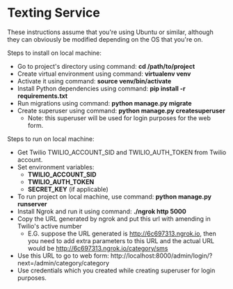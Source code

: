 # Texting Service

These instructions assume that you're using Ubuntu or similar, although they can obviously be modified depending on the OS that you're on.

Steps to install on local machine:
- Go to project's directory using command: **cd /path/to/project**
- Create virtual environment using command: **virtualenv venv**
- Activate it using command: **source venv/bin/activate**
- Install Python dependencies using command: **pip install -r requirements.txt**
- Run migrations using command: **python manage.py migrate**
- Create superuser using command: **python manage.py createsuperuser**
  - Note: this superuser will be used for login purposes for the web form.
 
Steps to run on local machine:
- Get Twilio TWILIO_ACCOUNT_SID and TWILIO_AUTH_TOKEN from Twilio account.
- Set environment variables:
  - **TWILIO_ACCOUNT_SID**
  - **TWILIO_AUTH_TOKEN**
  - **SECRET_KEY** (if applicable)
- To run project on local machine, use command: **python manage.py runserver**
- Install Ngrok and run it using command: **./ngrok http 5000**
- Copy the URL generated by ngrok and put this url with amending in Twilio's active number
  - E.G. suppose the URL generated is http://6c697313.ngrok.io, then you need to add extra parameters to this URL and the actual URL would be http://6c697313.ngrok.io/category/sms
- Use this URL to go to web form: http://localhost:8000/admin/login/?next=/admin/category/category
- Use credentials which you created while creating superuser for login purposes.
